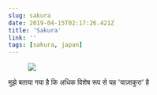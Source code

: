 ```yaml
---
slug: sakura
date: 2019-04-15T02:17:26.421Z
title: 'Sakura'
link: ''
tags: [sakura, japan]
---
```

<figure><img src="/images/2019-04-15-sakura-0.jpeg"></figure>

मुझे बताया गया है कि अधिक विशेष रूप से यह &#39;याज़ाकुरा&#39; है

